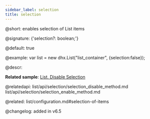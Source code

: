 ```yaml
---
sidebar_label: selection
title: selection
---          
```


@short: enables selection of List items

@signature: {'selection?: boolean;'}

@default: true

@example: 
var list = new dhx.List("list_container", {selection:false});



@descr: 

**Related sample**: [List. Disable Selection](https://snippet.dhtmlx.com/dk4czs1z)

@relatedapi:
list/api/selection/selection_disable_method.md
list/api/selection/selection_enable_method.md


@related: list/configuration.md#selection-of-items



@changelog: added in v6.5
